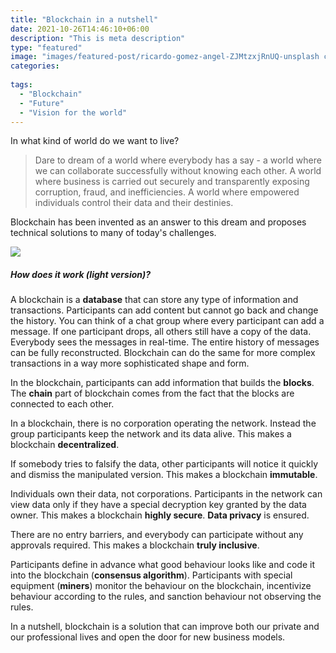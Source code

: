 ```yaml
---
title: "Blockchain in a nutshell"
date: 2021-10-26T14:46:10+06:00
description: "This is meta description"
type: "featured"
image: "images/featured-post/ricardo-gomez-angel-ZJMtzxjRnUQ-unsplash cropped.jpg"
categories: 
 
tags:
  - "Blockchain"
  - "Future"
  - "Vision for the world"
---
```

In what kind of world do we want to live? 

>  Dare to dream of a world where everybody has a say - a world where we can collaborate successfully without knowing each other. A world where business is carried out securely and transparently exposing corruption, fraud, and inefficiencies. A world where empowered individuals control their data and their destinies. 

Blockchain has been invented as an answer to this dream and proposes technical solutions to many of today's challenges. 

![](../images/post-img.jpg)

##### How does it work (light version)?

A	blockchain is a **database** that can store any type of information and transactions. Participants can add content but cannot go back and change the history. You can think of a chat group where every participant can add a message. If one participant drops, all others still have a copy of the data. Everybody sees the messages in real-time. The entire history of messages can be fully reconstructed. Blockchain can do the same for more complex transactions in a way more sophisticated shape and form.

In the blockchain, participants can add information that builds the **blocks**. The **chain** part of blockchain comes from the fact that the blocks are connected to each other.  

In a blockchain, there is no corporation operating the network. Instead the group participants keep the network and its data alive. This makes a blockchain **decentralized**. 

If somebody tries to falsify the data, other participants will notice it quickly and dismiss the manipulated version. This makes a blockchain **immutable**.  

Individuals own their data, not corporations. Participants in the network can view data only if they have a special decryption key granted by the data owner. This makes a blockchain **highly secure**. **Data privacy** is ensured.

There are no entry barriers, and everybody can participate without any approvals required. This makes a blockchain **truly inclusive**.

Participants define in advance what good behaviour looks like and code it into the blockchain (**consensus algorithm**). Participants with special equipment (**miners**) monitor the behaviour on the blockchain, incentivize behaviour according to the rules, and sanction behaviour not observing the rules. 

In a nutshell, blockchain is a solution that can improve both our private and our professional lives and open the door for new business models. 

